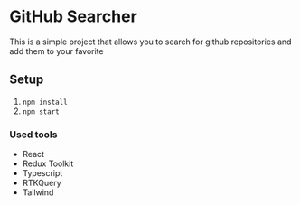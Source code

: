# GitHub Searcher

This is a simple project that allows you to search for github repositories and add them to your favorite

## Setup

1. `npm install`
2. `npm start`

### Used tools

- React
- Redux Toolkit
- Typescript
- RTKQuery
- Tailwind
